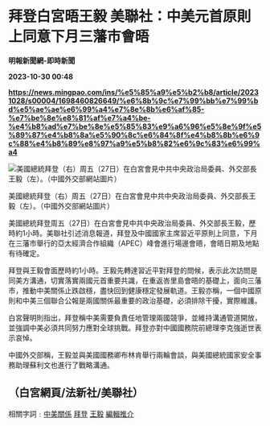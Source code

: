 # 拜登白宮晤王毅 美聯社：中美元首原則上同意下月三藩市會晤
**明報新聞網-即時新聞**

**2023-10-30 00:48**

**https://news.mingpao.com/ins/%e5%85%a9%e5%b2%b8/article/20231028/s00004/1698460826649/%e6%8b%9c%e7%99%bb%e7%99%bd%e5%ae%ae%e6%99%a4%e7%8e%8b%e6%af%85-%e7%be%8e%e8%81%af%e7%a4%be-%e4%b8%ad%e7%be%8e%e5%85%83%e9%a6%96%e5%8e%9f%e5%89%87%e4%b8%8a%e5%90%8c%e6%84%8f%e4%b8%8b%e6%9c%88%e4%b8%89%e8%97%a9%e5%b8%82%e6%9c%83%e6%99%a4**

![美國總統拜登（右）周五（27日）在白宮會見中共中央政治局委員、外交部長王毅（左）。（中國外交部網站圖片）](https://fs.mingpao.com/ins/20231028/s00004/8bf9de4ad165d1a3ec3b44f8598b11f6.jpg)

美國總統拜登（右）周五（27日）在白宮會見中共中央政治局委員、外交部長王毅（左）。（中國外交部網站圖片）

美國總統拜登周五（27日）在白宮會見中共中央政治局委員、外交部長王毅，歷時約1小時。美聯社引述消息報道，拜登及中國國家主席習近平原則上同意，下月在三藩市舉行的亞太經濟合作組織（APEC）峰會進行場邊會晤，會晤日期及地點有待確定。

拜登與王毅會面歷時約1小時。王毅先轉達習近平對拜登的問候，表示此次訪問是同美方溝通，切實落實兩國元首重要共識，在重返峇里島會晤的基礎上，面向三藩市，推動中美關係止跌啟穩，盡快回到健康穩定發展軌道。王毅亦稱，一個中國原則和中美三個聯合公報是兩國關係最重要的政治基礎，必須排除干擾，實際維護。

白宮聲明則指出，拜登稱中美需要負責任地管理兩國競爭，並維持溝通管道開放，並強調中美必須共同努力應對全球挑戰。拜登亦對中國國務院前總理李克強逝世表示哀悼。

中國外交部稱，王毅並與美國國務卿布林肯舉行兩輪會談，與美國總統國家安全事務助理蘇利文也進行了戰略溝通。

（白宮網頁/法新社/美聯社）
--------------

相關字詞﹕[中美關係](https://news.mingpao.com/ins/%e5%85%a9%e5%b2%b8/article/20231028/s00004/php/search2.php?pnssection=all&inssection=all&searchtype=A&keywords=%E4%B8%AD%E7%BE%8E%E9%97%9C%E4%BF%82) [拜登](https://news.mingpao.com/ins/%e5%85%a9%e5%b2%b8/article/20231028/s00004/php/search2.php?pnssection=all&inssection=all&searchtype=A&keywords=%E6%8B%9C%E7%99%BB) [王毅](https://news.mingpao.com/ins/%e5%85%a9%e5%b2%b8/article/20231028/s00004/php/search2.php?pnssection=all&inssection=all&searchtype=A&keywords=%E7%8E%8B%E6%AF%85) [編輯推介](https://news.mingpao.com/ins/%e5%85%a9%e5%b2%b8/article/20231028/s00004/php/search2.php?pnssection=all&inssection=all&searchtype=A&keywords=%E7%B7%A8%E8%BC%AF%E6%8E%A8%E4%BB%8B)